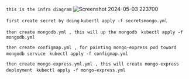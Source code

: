 ``` this is the infra diagram ```
![Screenshot 2024-05-03 223700](https://github.com/Coding-warrior/kubernetes-mongodb-and-mongo-express/assets/60193256/75091350-5b33-4503-9fe1-356f7f85f491)

``` first create secret by doing ```
``` kubectl apply -f secretsmongo.yml ```

```then create mongodb.yml , this will up the mongodb ```
``` kubectl apply -f mongodb.yml ```

```then create configmap.yml , for pointing mongo-express pod toward mongodb service ```
``` kubectl apply -f configmap.yml ```

```then create mongo-express.yml.yml , this will create mongo-express deployment ```
``` kubectl apply -f mongo-express.yml ```
